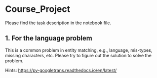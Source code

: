# Course_Project

Please find the task description in the notebook file.

## 1. For the language problem

This is a common problem in entity matching, e.g., language, mis-types, missing characters, etc. Please try to figure out the solution to solve the problem.

Hints: https://py-googletrans.readthedocs.io/en/latest/